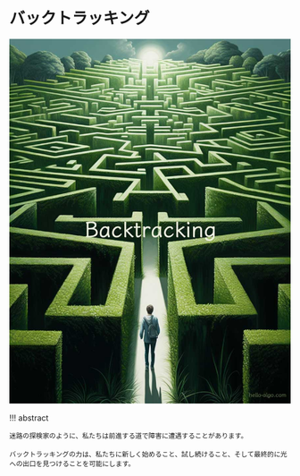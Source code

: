 # バックトラッキング

![バックトラッキング](../assets/covers/chapter_backtracking.jpg)

!!! abstract

    迷路の探検家のように、私たちは前進する道で障害に遭遇することがあります。

    バックトラッキングの力は、私たちに新しく始めること、試し続けること、そして最終的に光への出口を見つけることを可能にします。